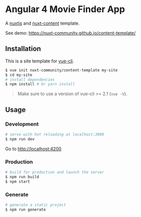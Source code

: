 # Angular 4 Movie Finder App

A [nuxtjs](https://github.com/nuxt/nuxt.js) and [nuxt-content](https://github.com/nuxt-community/content-module) template.

See demo: https://nuxt-community.github.io/content-template/

## Installation

This is a site template for [vue-cli](https://github.com/vuejs/vue-cli).

``` bash
$ vue init nuxt-community/content-template my-site
$ cd my-site
# install dependencies
$ npm install # Or yarn install
```

> Make sure to use a version of vue-cli >= 2.1 (`vue -V`).

## Usage

### Development

``` bash
# serve with hot reloading at localhost:3000
$ npm run dev
```

Go to [http://localhost:4200](http://localhost:4200)

### Production

``` bash
# build for production and launch the server
$ npm run build
$ npm start
```

### Generate

``` bash
# generate a static project
$ npm run generate
```


